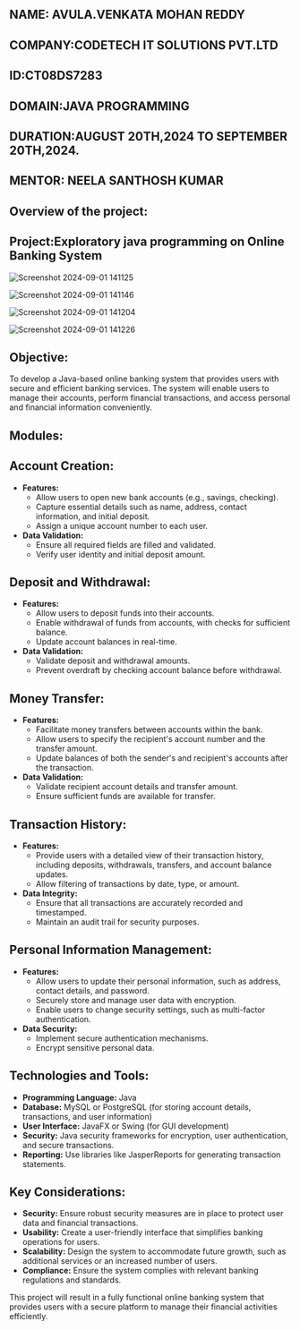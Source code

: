 ## NAME: AVULA.VENKATA MOHAN REDDY
## COMPANY:CODETECH IT SOLUTIONS PVT.LTD
## ID:CT08DS7283
## DOMAIN:JAVA PROGRAMMING
## DURATION:AUGUST 20TH,2024 TO SEPTEMBER 20TH,2024.
## MENTOR: NEELA SANTHOSH KUMAR
## Overview of the project:
## Project:Exploratory java programming on Online Banking System
![Screenshot 2024-09-01 141125](https://github.com/user-attachments/assets/43747a3a-85c0-4481-9e74-96e8292d99b4)

![Screenshot 2024-09-01 141146](https://github.com/user-attachments/assets/ade59884-8112-4bf8-98fa-44a50f4db545)

![Screenshot 2024-09-01 141204](https://github.com/user-attachments/assets/91a84dbe-e42d-4ed8-a6cd-6adabc5a5d11)

![Screenshot 2024-09-01 141226](https://github.com/user-attachments/assets/6cd53123-68ab-497d-a033-a50220a7d68f)





## Objective:  
To develop a Java-based online banking system that provides users with secure and efficient banking services. The system will enable users to manage their accounts, perform financial transactions, and access personal and financial information conveniently.

## Modules:

## Account Creation:
   - **Features:**
     - Allow users to open new bank accounts (e.g., savings, checking).
     - Capture essential details such as name, address, contact information, and initial deposit.
     - Assign a unique account number to each user.
   - **Data Validation:**
     - Ensure all required fields are filled and validated.
     - Verify user identity and initial deposit amount.

## Deposit and Withdrawal:
   - **Features:**
     - Allow users to deposit funds into their accounts.
     - Enable withdrawal of funds from accounts, with checks for sufficient balance.
     - Update account balances in real-time.
   - **Data Validation:**
     - Validate deposit and withdrawal amounts.
     - Prevent overdraft by checking account balance before withdrawal.

## **Money Transfer:**
   - **Features:**
     - Facilitate money transfers between accounts within the bank.
     - Allow users to specify the recipient's account number and the transfer amount.
     - Update balances of both the sender's and recipient's accounts after the transaction.
   - **Data Validation:**
     - Validate recipient account details and transfer amount.
     - Ensure sufficient funds are available for transfer.

 ## Transaction History:
   - **Features:**
     - Provide users with a detailed view of their transaction history, including deposits, withdrawals, transfers, and account balance updates.
     - Allow filtering of transactions by date, type, or amount.
   - **Data Integrity:**
     - Ensure that all transactions are accurately recorded and timestamped.
     - Maintain an audit trail for security purposes.

 ## Personal Information Management:
   - **Features:**
     - Allow users to update their personal information, such as address, contact details, and password.
     - Securely store and manage user data with encryption.
     - Enable users to change security settings, such as multi-factor authentication.
   - **Data Security:**
     - Implement secure authentication mechanisms.
     - Encrypt sensitive personal data.

## Technologies and Tools:
- **Programming Language:** Java
- **Database:** MySQL or PostgreSQL (for storing account details, transactions, and user information)
- **User Interface:** JavaFX or Swing (for GUI development)
- **Security:** Java security frameworks for encryption, user authentication, and secure transactions.
- **Reporting:** Use libraries like JasperReports for generating transaction statements.

## Key Considerations:
- **Security:** Ensure robust security measures are in place to protect user data and financial transactions.
- **Usability:** Create a user-friendly interface that simplifies banking operations for users.
- **Scalability:** Design the system to accommodate future growth, such as additional services or an increased number of users.
- **Compliance:** Ensure the system complies with relevant banking regulations and standards.

This project will result in a fully functional online banking system that provides users with a secure platform to manage their financial activities efficiently.
